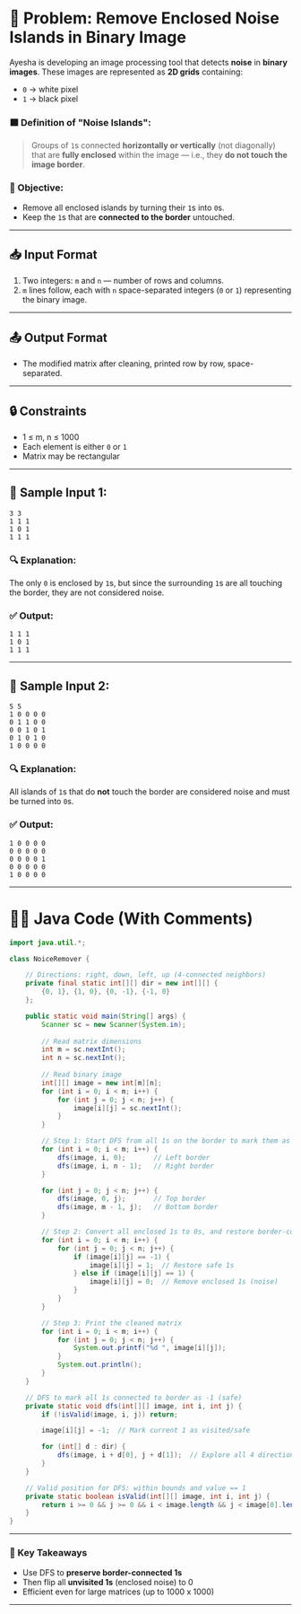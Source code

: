 # 🧼 Problem: Remove Enclosed Noise Islands in Binary Image

Ayesha is developing an image processing tool that detects **noise** in **binary images**. These images are represented as **2D grids** containing:

* `0` → white pixel
* `1` → black pixel

### 🟫 Definition of "Noise Islands":

> Groups of `1`s connected **horizontally or vertically** (not diagonally) that are **fully enclosed** within the image — i.e., they **do not touch the image border**.

### 🧽 Objective:

* Remove all enclosed islands by turning their `1`s into `0`s.
* Keep the `1`s that are **connected to the border** untouched.

---

## 📥 Input Format

1. Two integers: `m` and `n` — number of rows and columns.
2. `m` lines follow, each with `n` space-separated integers (`0` or `1`) representing the binary image.

---

## 📤 Output Format

* The modified matrix after cleaning, printed row by row, space-separated.

---

## 🔒 Constraints

* 1 ≤ m, n ≤ 1000
* Each element is either `0` or `1`
* Matrix may be rectangular

---

## 📌 Sample Input 1:

```
3 3
1 1 1
1 0 1
1 1 1
```

### 🔍 Explanation:

The only `0` is enclosed by `1`s, but since the surrounding `1`s are all touching the border, they are not considered noise.

### ✅ Output:

```
1 1 1
1 0 1
1 1 1
```

---

## 📌 Sample Input 2:

```
5 5
1 0 0 0 0
0 1 1 0 0
0 0 1 0 1
0 1 0 1 0
1 0 0 0 0
```

### 🔍 Explanation:

All islands of `1`s that do **not** touch the border are considered noise and must be turned into `0`s.

### ✅ Output:

```
1 0 0 0 0
0 0 0 0 0
0 0 0 0 1
0 0 0 0 0
1 0 0 0 0
```

---

# 👨‍💻 Java Code (With Comments)

```java
import java.util.*;

class NoiceRemover {

    // Directions: right, down, left, up (4-connected neighbors)
    private final static int[][] dir = new int[][] {
        {0, 1}, {1, 0}, {0, -1}, {-1, 0}
    };

    public static void main(String[] args) {
        Scanner sc = new Scanner(System.in);
        
        // Read matrix dimensions
        int m = sc.nextInt();
        int n = sc.nextInt();
        
        // Read binary image
        int[][] image = new int[m][n];
        for (int i = 0; i < m; i++) {
            for (int j = 0; j < n; j++) {
                image[i][j] = sc.nextInt();
            }
        }

        // Step 1: Start DFS from all 1s on the border to mark them as safe
        for (int i = 0; i < m; i++) {
            dfs(image, i, 0);       // Left border
            dfs(image, i, n - 1);   // Right border
        }

        for (int j = 0; j < n; j++) {
            dfs(image, 0, j);       // Top border
            dfs(image, m - 1, j);   // Bottom border
        }

        // Step 2: Convert all enclosed 1s to 0s, and restore border-connected 1s
        for (int i = 0; i < m; i++) {
            for (int j = 0; j < n; j++) {
                if (image[i][j] == -1) {
                    image[i][j] = 1;  // Restore safe 1s
                } else if (image[i][j] == 1) {
                    image[i][j] = 0;  // Remove enclosed 1s (noise)
                }
            }
        }

        // Step 3: Print the cleaned matrix
        for (int i = 0; i < m; i++) {
            for (int j = 0; j < n; j++) {
                System.out.printf("%d ", image[i][j]);
            }
            System.out.println();
        }
    }

    // DFS to mark all 1s connected to border as -1 (safe)
    private static void dfs(int[][] image, int i, int j) {
        if (!isValid(image, i, j)) return;

        image[i][j] = -1;  // Mark current 1 as visited/safe

        for (int[] d : dir) {
            dfs(image, i + d[0], j + d[1]);  // Explore all 4 directions
        }
    }

    // Valid position for DFS: within bounds and value == 1
    private static boolean isValid(int[][] image, int i, int j) {
        return i >= 0 && j >= 0 && i < image.length && j < image[0].length && image[i][j] == 1;
    }
}
```

---

### 🧠 Key Takeaways

* Use DFS to **preserve border-connected 1s**
* Then flip all **unvisited 1s** (enclosed noise) to 0
* Efficient even for large matrices (up to 1000 x 1000)

---
